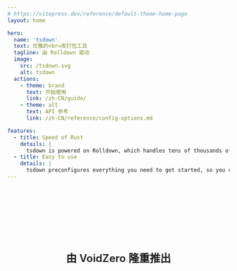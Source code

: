```yaml
---
# https://vitepress.dev/reference/default-theme-home-page
layout: home

hero:
  name: 'tsdown'
  text: 优雅的<br>库打包工具
  tagline: 由 Rolldown 驱动
  image:
    src: /tsdown.svg
    alt: tsdown
  actions:
    - theme: brand
      text: 开始使用
      link: /zh-CN/guide/
    - theme: alt
      text: API 参考
      link: /zh-CN/reference/config-options.md

features:
  - title: Speed of Rust
    details: |
      tsdown is powered on Rolldown, which handles tens of thousands of modules without breaking a sweat
  - title: Easy to use
    details: |
      tsdown preconfigures everything you need to get started, so you can focus on writing code
---
```


<div class="voidzero">
  <a class="voidzero-img" href="https://voidzero.dev/" target="_blank" title="voidzero.dev"></a>
  <div class="voidzero-follow">由 VoidZero 隆重推出</div>
</div>

<style scoped>
.voidzero {
  padding-top: 100px;
}

.voidzero-follow {
  text-align: center;
  margin: 48px 0 16px;
  line-height: 32px;
  font-size: 24px;
  font-weight: 600;
}
</style>
